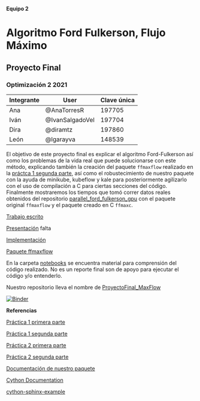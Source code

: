 **Equipo 2**
# Algoritmo Ford Fulkerson, Flujo Máximo 
## Proyecto Final
### Optimización 2 2021

| Integrante | User | Clave única |
|---------------|-------|---------|
| Ana | @AnaTorresR | 197705 |
| Iván | @IvanSalgadoVel | 197704 |
| Dira | @diramtz | 197860 |
| León| @lgarayva| 148539 |

El objetivo de este proyecto final es explicar el algoritmo Ford-Fulkerson así como los problemas de la vida real que puede solucionarse con este método, explicando también la creación del paquete `ffmaxflow` realizado en la [práctca 1 segunda parte](https://github.com/optimizacion-2-2021-1-gh-classroom/practica-1-segunda-parte-diramtz), así como el robustecimiento de nuestro paquete con la ayuda de minikube, kubeflow y kale para posteriormente agilizarlo con el uso de compilación a C para ciertas secciones del código. Finalmente mostraremos los tiempos que tomó correr datos reales obtenidos del repositorio [parallel_ford_fulkerson_gpu](https://github.com/SumitPadhiyar/parallel_ford_fulkerson_gpu/tree/master/dataset) con el paquete original `ffmaxflow` y el paquete creado en C `ffmaxc`.

[Trabajo escrito](https://github.com/diramtz/ProyectoFinal_MaxFlow/blob/main/reporte_equipo_2.ipynb)

[Presentación](https://github.com/diramtz/ProyectoFinal_MaxFlow/blob/main/presentacion)   falta

[Implementación](https://github.com/diramtz/ProyectoFinal_MaxFlow/tree/main/ffmaxc)     

[Paquete ffmaxflow](https://pypi.org/project/ffmaxflow/) 

En la carpeta [notebooks](https://github.com/diramtz/ProyectoFinal_MaxFlow/tree/main/notebooks) se encuentra material para comprensión del código realizado. No es un reporte final son de apoyo para ejecutar el código y/o entenderlo.

Nuestro repositorio lleva el nombre de [ProyectoFinal_MaxFlow](https://github.com/diramtz/ProyectoFinal_MaxFlow)

[![Binder](https://mybinder.org/badge_logo.svg)](https://mybinder.org/v2/gh/diramtz/ProyectoFinal_MaxFlow/HEAD)

**Referencias**

[Práctica 1 primera parte](https://github.com/optimizacion-2-2021-1-gh-classroom/practica-1-primera-parte-diramtz)

[Práctica 1 segunda parte](https://github.com/optimizacion-2-2021-1-gh-classroom/practica-1-segunda-parte-diramtz)

[Práctica 2 primera parte](https://github.com/optimizacion-2-2021-1-gh-classroom/practica-2-primera-parte-diramtz)

[Práctica 2 segunda parte](https://github.com/optimizacion-2-2021-1-gh-classroom/practica-2-segunda-parte-diramtz)

[Documentación de nuestro paquete](https://optimizacion-2-2021-1-gh-classroom.github.io/practica-2-segunda-parte-diramtz/)

[Cython Documentation](https://cython.readthedocs.io/en/latest/src/userguide/language_basics.html)

[cython-sphinx-example](https://github.com/abingham/cython-sphinx-example)
